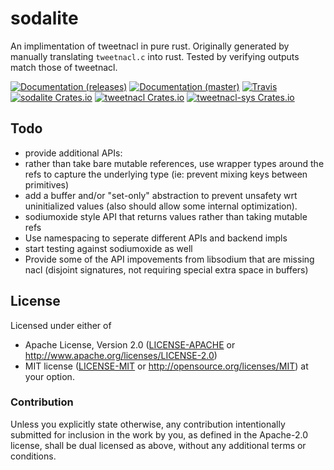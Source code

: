 # sodalite

An implimentation of tweetnacl in pure rust. Originally generated by manually translating `tweetnacl.c` into rust. Tested by verifying outputs match those of tweetnacl.

[![Documentation (releases)](https://img.shields.io/badge/documentation-release-brightgreen.svg?style=flat)](https://docs.rs/sodalite/)
[![Documentation (master)](https://img.shields.io/badge/documentation-master-yellow.svg?style=flat)](http://codyps.com/docs/sodalite/index.html)
[![Travis](https://img.shields.io/travis/jmesmon/sodalite.svg?maxAge=2592000)](https://travis-ci.org/jmesmon/sodalite)
[![sodalite Crates.io](https://img.shields.io/crates/v/sodalite.svg?maxAge=2592000)](https://crates.io/crates/sodalite)
[![tweetnacl Crates.io](https://img.shields.io/crates/v/tweetnacl.svg?maxAge=2592000)](https://crates.io/crates/tweetnacl)
[![tweetnacl-sys Crates.io](https://img.shields.io/crates/v/tweetnacl-sys.svg?maxAge=2592000)](https://crates.io/crates/tweetnacl-sys)

## Todo

 - provide additional APIs:
  - rather than take bare mutable references, use wrapper types around the refs to capture the underlying type (ie: prevent mixing keys between primitives)
  - add a buffer and/or "set-only" abstraction to prevent unsafety wrt uninitialized values (also should allow some internal optimization).
  - sodiumoxide style API that returns values rather than taking mutable refs
 - Use namespacing to seperate different APIs and backend impls
 - start testing against sodiumoxide as well
 - Provide some of the API impovements from libsodium that are missing nacl (disjoint signatures, not requiring special extra space in buffers)

## License

Licensed under either of
 * Apache License, Version 2.0 ([LICENSE-APACHE](LICENSE-APACHE) or http://www.apache.org/licenses/LICENSE-2.0)
 * MIT license ([LICENSE-MIT](LICENSE-MIT) or http://opensource.org/licenses/MIT)
  at your option.

### Contribution

Unless you explicitly state otherwise, any contribution intentionally submitted
for inclusion in the work by you, as defined in the Apache-2.0 license, shall be dual licensed as above, without any
additional terms or conditions.
